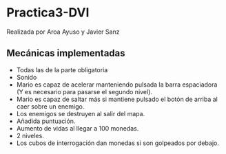 # Practica3-DVI

Realizada por Aroa Ayuso y Javier Sanz

## Mecánicas implementadas
- Todas las de la parte obligatoria
- Sonido
- Mario es capaz de acelerar manteniendo pulsada la barra espaciadora (Y es necesario para pasarse el segundo nivel).
- Mario es capaz de saltar más si mantiene pulsado el botón de arriba al caer sobre un enemigo.
- Los enemigos se destruyen al salir del mapa.
- Añadida puntuación.
- Aumento de vidas al llegar a 100 monedas.
- 2 niveles.
- Los cubos de interrogación dan monedas si son golpeados por debajo.
